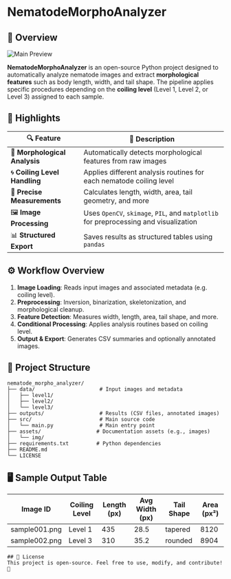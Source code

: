 # NematodeMorphoAnalyzer

## 🧬 Overview

![Main Preview](assets/img/preview.png)

**NematodeMorphoAnalyzer** is an open-source Python project designed to automatically analyze nematode images and extract **morphological features** such as body length, width, and tail shape. The pipeline applies specific procedures depending on the **coiling level** (Level 1, Level 2, or Level 3) assigned to each sample.

## 🎯 Highlights

| 🔍 Feature                     | 🧾 Description                                                                 |
| ----------------------------- | ----------------------------------------------------------------------------- |
| 🧠 **Morphological Analysis**  | Automatically detects morphological features from raw images                 |
| 🌀 **Coiling Level Handling**  | Applies different analysis routines for each nematode coiling level          |
| 📏 **Precise Measurements**    | Calculates length, width, area, tail geometry, and more                      |
| 🖼️ **Image Processing**        | Uses `OpenCV`, `skimage`, `PIL`, and `matplotlib` for preprocessing and visualization |
| 📊 **Structured Export**       | Saves results as structured tables using `pandas`                            |

## ⚙️ Workflow Overview

1. **Image Loading**: Reads input images and associated metadata (e.g. coiling level).
2. **Preprocessing**: Inversion, binarization, skeletonization, and morphological cleanup.
3. **Feature Detection**: Measures width, length, area, tail shape, and more.
4. **Conditional Processing**: Applies analysis routines based on coiling level.
5. **Output & Export**: Generates CSV summaries and optionally annotated images.


## 📁 Project Structure
```
nematode_morpho_analyzer/
├── data/                     # Input images and metadata
│   ├── level1/
│   ├── level2/
│   └── level3/
├── outputs/                  # Results (CSV files, annotated images)
├── src/                      # Main source code
│   └── main.py               # Main entry point
├── assets/                  # Documentation assets (e.g., images)
│   └── img/
├── requirements.txt         # Python dependencies
├── README.md
└── LICENSE
```
## 🖥️ Sample Output Table
| Image ID       | Coiling Level | Length (px) | Avg Width (px) | Tail Shape | Area (px²) |
|----------------|---------------|-------------|----------------|------------|------------|
| sample001.png  | Level 1       | 435         | 28.5           | tapered    | 8120       |
| sample002.png  | Level 3       | 310         | 35.2           | rounded    | 8904       |

```
## 🌟 License
This project is open-source. Feel free to use, modify, and contribute! 🚀
